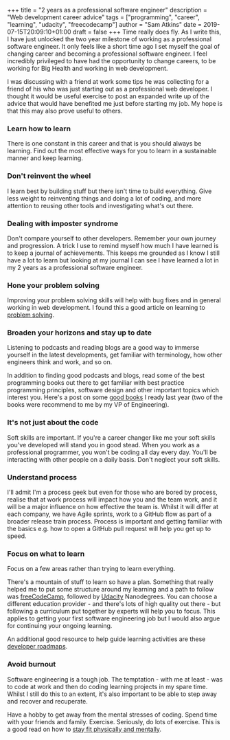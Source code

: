 +++
title = "2 years as a professional software engineer"
description = "Web development career advice"
tags = ["programming", "career", "learning", "udacity", "freecodecamp"]
author = "Sam Atkins"
date = 2019-07-15T20:09:10+01:00
draft = false
+++
Time really does fly. As I write this, I have just unlocked the two year milestone of working as a professional software engineer. It only feels like a short time ago I set myself the goal of changing career and becoming a professional software engineer.  I feel incredibly privileged to have had the opportunity to change careers, to be working for Big Health and working in web development.

I was discussing with a friend at work some tips he was collecting for a friend of his who was just starting out as a professional web developer. I thought it would be useful exercise to post an expanded write up of the advice that would have benefited me just before starting my job. My hope is that this may also prove useful to others.


### Learn how to learn

There is one constant in this career and that is you should always be learning. Find out the most effective ways for you to learn in a sustainable manner and keep learning.


### Don't reinvent the wheel

I learn best by building stuff but there isn't time to build everything. Give less weight to reinventing things and doing a lot of coding, and more attention to reusing other tools and investigating what's out there.


### Dealing with imposter syndrome

Don't compare yourself to other developers. Remember your own journey and progression. A trick I use to remind myself how much I have learned is to keep a journal of achievements. This keeps me grounded as I know I still have a lot to learn but looking at my journal I can see I have learned a lot in my 2 years as a professional software engineer.


### Hone your problem solving

Improving your problem solving skills will help with bug fixes and in general working in web development.  I found this a good article on learning to [problem solving](https://dev.to/aspittel/moving-past-tutorials-8-tips-for-problem-solving-3e0p).


### Broaden your horizons and stay up to date

Listening to podcasts and reading blogs are a good way to immerse yourself in the latest developments, get familiar with terminology, how other engineers think and work, and so on.

In addition to finding good podcasts and blogs, read some of the best programming books out there to get familiar with best practice programming principles, software design and other important topics which interest you. Here's a post on some [good books](https://www.samatkins.me/post/recommended-programming-books/) I ready last year (two of the books were recommend to me by my VP of Engineering).


### It's not just about the code

Soft skills are important. If you're a career changer like me your soft skills you've developed will stand you in good stead. When you work as a professional programmer, you won't be coding all day every day. You'll be interacting with other people on a daily basis. Don't neglect your soft skills.


### Understand process

I'll admit I'm a process geek but even for those who are bored by process, realise that at work process will impact how you and the team work, and it will be a major influence on how effective the team is. Whilst it will differ at each company, we have Agile sprints, work to a GitHub flow as part of a broader release train process. Process is important and getting familiar with the basics e.g. how to open a GitHub pull request will help you get up to speed.


### Focus on what to learn

Focus on a few areas rather than trying to learn everything.

There's a mountain of stuff to learn so have a plan. Something that really helped me to put some structure around my learning and a path to follow was [freeCodeCamp](https://www.freecodecamp.org), followed by [Udacity](https://udacity.com) Nanodegrees. You can choose a different education provider - and there's lots of high quality out there - but following a curriculum put together by experts will help you to focus. This applies to getting your first software engineering job but I would also argue for continuing your ongoing learning.

An additional good resource to help guide learning activities are these [developer roadmaps](https://github.com/kamranahmedse/developer-roadmap).


### Avoid burnout

Software engineering is a tough job. The temptation - with me at least - was to code at work and then do coding learning projects in my spare time. Whilst I still do this to an extent, it's also important to be able to step away and recover and recuperate.

Have a hobby to get away from the mental stresses of coding. Spend time with your friends and family. Exercise. Seriously, do lots of exercise. This is a good read on how to [stay fit physically and mentally](https://dev.to/ilonacodes/how-to-stay-fit-physically-and-mentally-and-keep-coding-5a4p).
